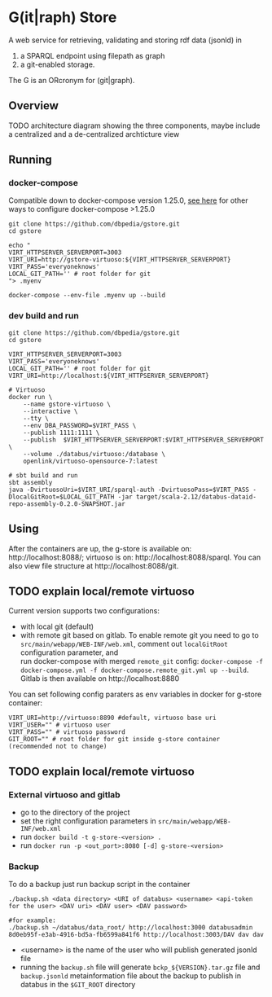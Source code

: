 # G(it|raph) Store

A web service for retrieving, validating and storing rdf data (jsonld) in 
1. a SPARQL endpoint using filepath as graph 
2. a git-enabled storage.  

The G is an ORcronym for (git|graph).

## Overview
TODO architecture diagram showing the three components, maybe include a centralized and a de-centralized archticture view

## Running
### docker-compose 
Compatible down to docker-compose version 1.25.0, [see here](https://docs.docker.com/compose/environment-variables/) for other ways to configure docker-compose >1.25.0

```
git clone https://github.com/dbpedia/gstore.git
cd gstore

echo "
VIRT_HTTPSERVER_SERVERPORT=3003
VIRT_URI=http://gstore-virtuoso:${VIRT_HTTPSERVER_SERVERPORT}
VIRT_PASS='everyoneknows'
LOCAL_GIT_PATH='' # root folder for git
"> .myenv

docker-compose --env-file .myenv up --build

```
### dev build and run
```
git clone https://github.com/dbpedia/gstore.git
cd gstore

VIRT_HTTPSERVER_SERVERPORT=3003
VIRT_PASS='everyoneknows'
LOCAL_GIT_PATH='' # root folder for git
VIRT_URI=http://localhost:${VIRT_HTTPSERVER_SERVERPORT}

# Virtuoso
docker run \
    --name gstore-virtuoso \
    --interactive \
    --tty \
    --env DBA_PASSWORD=$VIRT_PASS \
    --publish 1111:1111 \
    --publish  $VIRT_HTTPSERVER_SERVERPORT:$VIRT_HTTPSERVER_SERVERPORT \
    --volume ./databus/virtuoso:/database \
    openlink/virtuoso-opensource-7:latest
    
# sbt build and run
sbt assembly
java -DvirtuosoUri=$VIRT_URI/sparql-auth -DvirtuosoPass=$VIRT_PASS -DlocalGitRoot=$LOCAL_GIT_PATH -jar target/scala-2.12/databus-dataid-repo-assembly-0.2.0-SNAPSHOT.jar
```
## Using

After the containers are up, the g-store is available on: http://localhost:8088/;
virtuoso is on: http://localhost:8088/sparql. You can also view file structure at http://localhost:8088/git.



## TODO explain local/remote virtuoso
Current version supports two configurations:
- with local git (default)
- with remote git based on gitlab. 
To enable remote git you need to go to `src/main/webapp/WEB-INF/web.xml`, 
comment out `localGitRoot` configuration parameter, and  
run docker-compose with merged `remote_git` config: `docker-compose -f docker-compose.yml -f docker-compose.remote_git.yml up --build`. 
Gitlab is then available on http://localhost:8880 

You can set following config paraters as env variables in docker for g-store container:
```
VIRT_URI=http://virtuoso:8890 #default, virtuoso base uri
VIRT_USER="" # virtuoso user
VIRT_PASS="" # virtuoso password
GIT_ROOT="" # root folder for git inside g-store container (recommended not to change)
```

## TODO explain local/remote virtuoso
### External virtuoso and gitlab
- go to the directory of the project
- set the right configuration parameters in `src/main/webapp/WEB-INF/web.xml`
- run `docker build -t g-store-<version> .`
- run `docker run -p <out_port>:8080 [-d] g-store-<version>`

### Backup
To do a backup just run backup script in the container
```
./backup.sh <data directory> <URI of databus> <username> <api-token for the user> <DAV uri> <DAV user> <DAV password>

#for example:
./backup.sh ~/databus/data_root/ http://localhost:3000 databusadmin 8d0eb95f-e3ab-4916-bd5a-fb6599a841f6 http://localhost:3003/DAV dav dav
```
- \<username\> is the name of the user who will publish generated jsonld file
- running the `backup.sh` file will generate `bckp_${VERSION}.tar.gz` 
file and `backup.jsonld` metainformation file about the backup to publish 
in databus in the `$GIT_ROOT` directory

